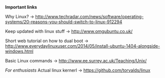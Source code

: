 <b>Important links</b>


Why Linux? -> http://www.techradar.com/news/software/operating-systems/20-reasons-you-should-switch-to-linux-912294






Keep updated with linux stuff -> http://www.omgubuntu.co.uk/







Short web tutorial on how to dual boot -> http://www.everydaylinuxuser.com/2014/05/install-ubuntu-1404-alongside-windows.html







Basic Linux commands ->  http://www.ee.surrey.ac.uk/Teaching/Unix/


<i>For enthusiasts</i>
Actual linux kernerl -> https://github.com/torvalds/linux
